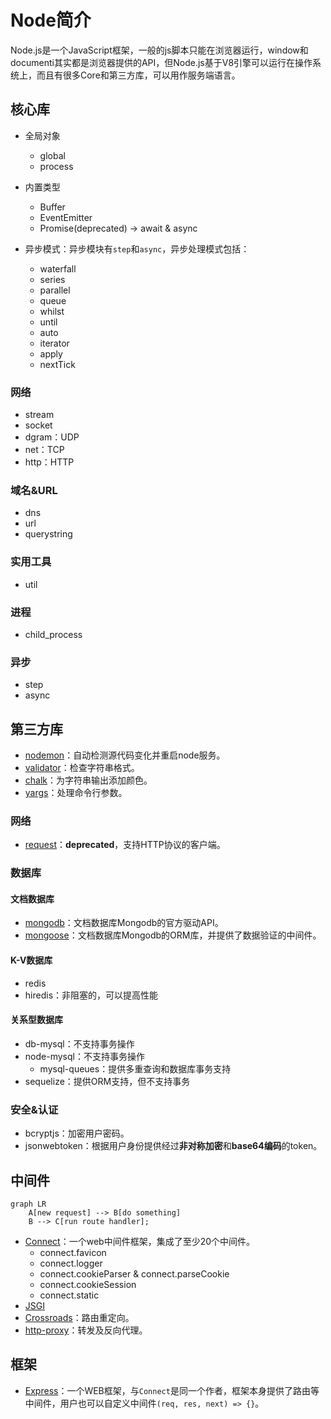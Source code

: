 # Node简介

Node.js是一个JavaScript框架，一般的js脚本只能在浏览器运行，window和documenti其实都是浏览器提供的API，但Node.js基于V8引擎可以运行在操作系统上，而且有很多Core和第三方库，可以用作服务端语言。


## 核心库

- 全局对象
    - global
    - process

- 内置类型
    - Buffer
    - EventEmitter
    - Promise(deprecated) -> await & async

- 异步模式：异步模块有`step`和`async`，异步处理模式包括：
    - waterfall
    - series
    - parallel
    - queue
    - whilst
    - until
    - auto
    - iterator
    - apply
    - nextTick

 
### 网络
- stream
- socket
- dgram：UDP
- net：TCP
- http：HTTP

### 域名&URL
- dns
- url
- querystring

### 实用工具
- util

### 进程
- child_process

### 异步
- step
- async



## 第三方库

- [nodemon](https://www.npmjs.com/package/nodemon)：自动检测源代码变化并重启node服务。
- [validator](https://www.npmjs.com/package/validator)：检查字符串格式。
- [chalk](https://www.npmjs.com/package/chalk)：为字符串输出添加颜色。
- [yargs](https://www.npmjs.com/package/yargs)：处理命令行参数。

### 网络
- [request](https://www.npmjs.com/package/request)：**deprecated**，支持HTTP协议的客户端。


### 数据库

#### 文档数据库
- [mongodb](https://mongodb.github.io/node-mongodb-native/)：文档数据库Mongodb的官方驱动API。
- [mongoose](https://mongoosejs.com/)：文档数据库Mongodb的ORM库，并提供了数据验证的中间件。


#### K-V数据库
- redis
- hiredis：非阻塞的，可以提高性能


#### 关系型数据库
- db-mysql：不支持事务操作
- node-mysql：不支持事务操作
    - mysql-queues：提供多重查询和数据库事务支持
- sequelize：提供ORM支持，但不支持事务



### 安全&认证
- bcryptjs：加密用户密码。
- jsonwebtoken：根据用户身份提供经过**非对称加密**和**base64编码**的token。


## 中间件
```mermaid
graph LR
    A[new request] --> B[do something]
    B --> C[run route handler];
```


- [Connect](https://github.com/senchalabs/connect)：一个web中间件框架，集成了至少20个中间件。
    - connect.favicon
    - connect.logger
    - connect.cookieParser & connect.parseCookie
    - connect.cookieSession
    - connect.static
- [JSGI](http://wiki.commonjs.org/wiki/JSGI)
- [Crossroads](https://millermedeiros.github.io/crossroads.js/)：路由重定向。
- [http-proxy](https://www.npmjs.com/package/http-proxy)：转发及反向代理。


## 框架
- [Express](./Express.md)：一个WEB框架，与`Connect`是同一个作者，框架本身提供了路由等中间件，用户也可以自定义中间件`(req, res, next) => {}`。



